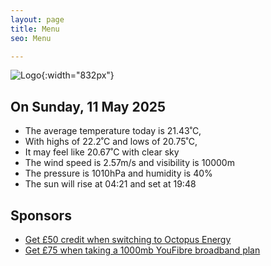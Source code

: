 ```yaml
---
layout: page
title: Menu
seo: Menu

---
```


![Logo](/images/logo.jpg){:width="832px"}

<!-- weather_marker starts -->
## On Sunday, 11 May 2025

- The average temperature today is 21.43˚C,
- With highs of 22.2˚C and lows of 20.75˚C,
- It may feel like 20.67˚C with clear sky
- The wind speed is 2.57m/s and visibility is 10000m
- The pressure is 1010hPa and humidity is 40%
- The sun will rise at 04:21 and set at 19:48

<!-- weather_marker ends -->

## Sponsors

- [Get £50 credit when switching to Octopus Energy](https://bit.ly/3oD1nnS)
- [Get £75 when taking a 1000mb YouFibre broadband plan](https://aklam.io/91zWhU?)
